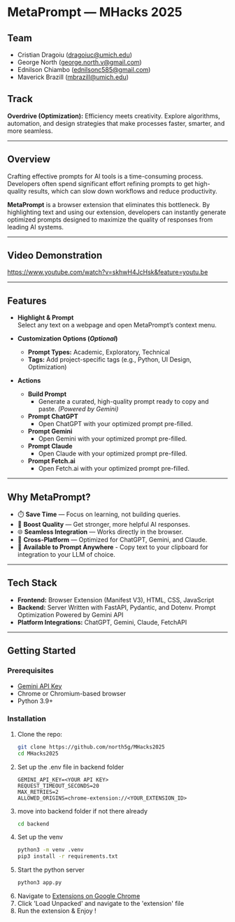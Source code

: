 # MetaPrompt — MHacks 2025

## Team
- Cristian Dragoiu (dragoiuc@umich.edu)
- George North (george.north.v@gmail.com)
- Ednilson Chiambo (ednilsonc585@gmail.com)
- Maverick Brazill (mbrazill@umich.edu)

## Track
**Overdrive (Optimization):** Efficiency meets creativity. Explore algorithms, automation, and design strategies that make processes faster, smarter, and more seamless.

---

## Overview
Crafting effective prompts for AI tools is a time-consuming process. Developers often spend significant effort refining prompts to get high-quality results, which can slow down workflows and reduce productivity.

**MetaPrompt** is a browser extension that eliminates this bottleneck. By highlighting text and using our extension, developers can instantly generate optimized prompts designed to maximize the quality of responses from leading AI systems.

---

## Video Demonstration
https://www.youtube.com/watch?v=skhwH4JcHsk&feature=youtu.be

---

## Features

- **Highlight & Prompt**  
  Select any text on a webpage and open MetaPrompt’s context menu.

- **Customization Options (*Optional*)**  
  - **Prompt Types:** Academic, Exploratory, Technical  
  - **Tags:** Add project-specific tags (e.g., Python, UI Design, Optimization)

- **Actions**  
  - **Build Prompt**  
    - Generate a curated, high-quality prompt ready to copy and paste. *(Powered by Gemini)*  
  - **Prompt ChatGPT**  
    - Open ChatGPT with your optimized prompt pre-filled.  
  - **Prompt Gemini**  
    - Open Gemini with your optimized prompt pre-filled.  
  - **Prompt Claude**  
    - Open Claude with your optimized prompt pre-filled.  
  - **Prompt Fetch.ai**
    - Open Fetch.ai with your optimized prompt pre-filled.

---

## Why MetaPrompt?
- ⏱️ **Save Time** — Focus on learning, not building queries.  
- 🎯 **Boost Quality** — Get stronger, more helpful AI responses.  
- 🌐 **Seamless Integration** — Works directly in the browser.  
- 🔀 **Cross-Platform** — Optimized for ChatGPT, Gemini, and Claude.
- 💎 **Available to Prompt Anywhere** - Copy text to your clipboard for integration to your LLM of choice.

---

## Tech Stack
- **Frontend:** Browser Extension (Manifest V3), HTML, CSS, JavaScript
- **Backend:** Server Written with FastAPI, Pydantic, and Dotenv. Prompt Optimization Powered by Gemini API  
- **Platform Integrations:** ChatGPT, Gemini, Claude, FetchAPI  

---

## Getting Started

### Prerequisites
- [Gemini API Key](https://ai.google.dev/gemini-api/docs/api-key)
- Chrome or Chromium-based browser  
- Python 3.9+

### Installation
1. Clone the repo:
   ```bash
   git clone https://github.com/north5g/MHacks2025
   cd MHacks2025
   ```
2. Set up the .env file in backend folder
    ```
    GEMINI_API_KEY=<YOUR API KEY>
    REQUEST_TIMEOUT_SECONDS=20
    MAX_RETRIES=2
    ALLOWED_ORIGINS=chrome-extension://<YOUR_EXTENSION_ID>
    ```
3. move into backend folder if not there already
    ```bash
    cd backend
    ```
4. Set up the venv
    ```bash
    python3 -m venv .venv
    pip3 install -r requirements.txt
    ```
5.  Start the python server
    ```python
    python3 app.py
    ```
6. Navigate to [Extensions on Google Chrome](chrome://extensions/)
7. Click 'Load Unpacked' and navigate to the 'extension' file
8. Run the extension & Enjoy !
